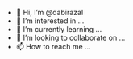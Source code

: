 - 👋 Hi, I’m @dabirazal
- 👀 I’m interested in ...
- 🌱 I’m currently learning ...
- 💞️ I’m looking to collaborate on ...
- 📫 How to reach me ...

<!---
dabirazal/dabirazal is a ✨ special ✨ repository because its `README.md` (this file) appears on your GitHub profile.
You can click the Preview link to take a look at your changes.
--->
